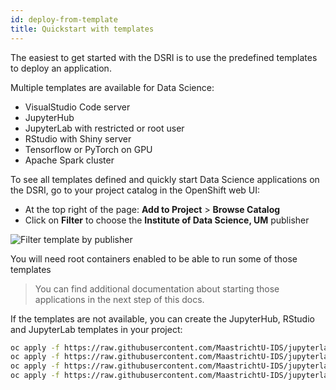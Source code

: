 ```yaml
---
id: deploy-from-template
title: Quickstart with templates
---
```


The easiest to get started with the DSRI is to use the predefined templates to deploy an application.

Multiple templates are available for Data Science:

* VisualStudio Code server
* JupyterHub
* JupyterLab with restricted or root user
* RStudio with Shiny server
* Tensorflow or PyTorch on GPU
* Apache Spark cluster

To see all templates defined and quickly start Data Science applications on the DSRI, go to your project catalog in the OpenShift web UI:
* At the top right of the page: **Add to Project** > **Browse Catalog**
* Click on **Filter** to choose the **Institute of Data Science, UM** publisher

<img src="/dsri-documentation/img/screenshot-dsri-filter-publishers.png" alt="Filter template by publisher" style="max-width: 100%; max-height: 100%;" />

You will need root containers enabled to be able to run some of those templates

> You can find additional documentation about starting those applications in the next step of this docs.

If the templates are not available, you can create the JupyterHub, RStudio and JupyterLab templates in your project:

```bash
oc apply -f https://raw.githubusercontent.com/MaastrichtU-IDS/jupyterlab-on-openshift/master/template-jupyterhub-github-auth.yml
oc apply -f https://raw.githubusercontent.com/MaastrichtU-IDS/jupyterlab-on-openshift/master/template-rstudio-shiny-dynamic.yml
oc apply -f https://raw.githubusercontent.com/MaastrichtU-IDS/jupyterlab-on-openshift/master/template-jupyterlab-restricted-ephemeral.yml
oc apply -f https://raw.githubusercontent.com/MaastrichtU-IDS/jupyterlab-on-openshift/master/template-jupyterlab-restricted-dynamic.yml
```